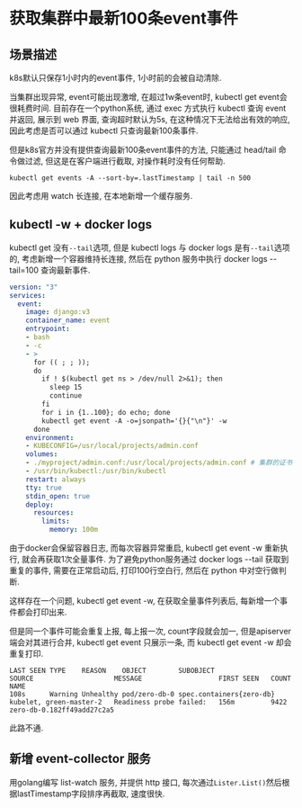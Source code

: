 # 获取集群中最新100条event事件

## 场景描述

k8s默认只保存1小时内的event事件, 1小时前的会被自动清除.

当集群出现异常, event可能出现激增, 在超过1w条event时, kubectl get event会很耗费时间. 目前存在一个python系统, 通过 exec 方式执行 kubectl 查询 event 并返回, 展示到 web 界面, 查询超时默认为5s, 在这种情况下无法给出有效的响应, 因此考虑是否可以通过 kubectl 只查询最新100条事件.

但是k8s官方并没有提供查询最新100条event事件的方法, 只能通过 head/tail 命令做过滤, 但这是在客户端进行截取, 对操作耗时没有任何帮助.

```
kubectl get events -A --sort-by=.lastTimestamp | tail -n 500
```

因此考虑用 watch 长连接, 在本地新增一个缓存服务.

## kubectl -w + docker logs

kubectl get 没有`--tail`选项, 但是 kubectl logs 与 docker logs 是有`--tail`选项的, 考虑新增一个容器维持长连接, 然后在 python 服务中执行 docker logs --tail=100 查询最新事件.

```yaml
version: "3"
services:
  event:
    image: django:v3
    container_name: event
    entrypoint: 
    - bash
    - -c
    - >
      for (( ; ; ));
      do
        if ! $(kubectl get ns > /dev/null 2>&1); then
          sleep 15
          continue
        fi
        for i in {1..100}; do echo; done
        kubectl get event -A -o=jsonpath='{}{"\n"}' -w
      done
    environment:
    - KUBECONFIG=/usr/local/projects/admin.conf
    volumes:
    - ./myproject/admin.conf:/usr/local/projects/admin.conf # 集群的证书文件
    - /usr/bin/kubectl:/usr/bin/kubectl
    restart: always
    tty: true
    stdin_open: true
    deploy:
      resources:
        limits:
          memory: 100m
```

由于docker会保留容器日志, 而每次容器异常重启, kubectl get event -w 重新执行, 就会再获取1次全量事件. 为了避免python服务通过 docker logs --tail 获取到重复的事件, 需要在正常启动后, 打印100行空白行, 然后在 python 中对空行做判断.

这样存在一个问题, kubectl get event -w, 在获取全量事件列表后, 每新增一个事件都会打印出来.

但是同一个事件可能会重复上报, 每上报一次, count字段就会加一, 但是apiserver端会对其进行合并, kubectl get event 只展示一条, 而 kubectl get event -w 却会重复打印.

```log
LAST SEEN TYPE    REASON    OBJECT        SUBOBJECT                SOURCE                    MESSAGE                   FIRST SEEN   COUNT   NAME
108s      Warning Unhealthy pod/zero-db-0 spec.containers{zero-db} kubelet, green-master-2   Readiness probe failed:   156m         9422    zero-db-0.182ff49add27c2a5
```

此路不通.

## 新增 event-collector 服务

用golang编写 list-watch 服务, 并提供 http 接口, 每次通过`Lister.List()`然后根据lastTimestamp字段排序再截取, 速度很快.
